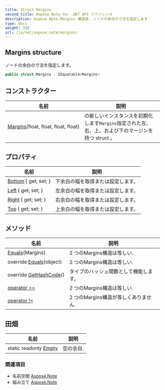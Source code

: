 ```yaml
---
title: Struct Margins
second_title: Aspose.Note for .NET API リファレンス
description: Aspose.Note.Margins 構造体. ノードの余白の寸法を指定します
type: docs
weight: 330
url: /ja/net/aspose.note/margins/
---
```

## Margins structure

ノードの余白の寸法を指定します。

```csharp
public struct Margins : IEquatable<Margins>
```

## コンストラクター

| 名前 | 説明 |
| --- | --- |
| [Margins](margins/)(float, float, float, float) | の新しいインスタンスを初期化します`Margins`指定された左、右、上、および下のマージンを持つ struct 。 |

## プロパティ

| 名前 | 説明 |
| --- | --- |
| [Bottom](../../aspose.note/margins/bottom/) { get; set; } | 下余白の幅を取得または設定します。 |
| [Left](../../aspose.note/margins/left/) { get; set; } | 左余白の幅を取得または設定します。 |
| [Right](../../aspose.note/margins/right/) { get; set; } | 右余白の幅を取得または設定します。 |
| [Top](../../aspose.note/margins/top/) { get; set; } | 上余白の幅を取得または設定します。 |

## メソッド

| 名前 | 説明 |
| --- | --- |
| [Equals](../../aspose.note/margins/equals/#equals)(Margins) | 2 つのMargins構造は等しい. |
| override [Equals](../../aspose.note/margins/equals/#equals_1)(object) | 2 つのMargins構造は等しい. |
| override [GetHashCode](../../aspose.note/margins/gethashcode/)() | タイプのハッシュ関数として機能します。 |
| [operator ==](../../aspose.note/margins/op_equality/) | 2 つのMargins構造は等しい. |
| [operator !=](../../aspose.note/margins/op_inequality/) | 2 つのMargins構造が等しくありません. |

## 田畑

| 名前 | 説明 |
| --- | --- |
| static readonly [Empty](../../aspose.note/margins/empty/) | 空の余白. |

### 関連項目

* 名前空間 [Aspose.Note](../../aspose.note/)
* 組み立て [Aspose.Note](../../)


